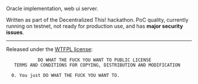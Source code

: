 Oracle implementation, web ui server.

Written as part of the Decentralized This! hackathon.
PoC quality, currently running on testnet, not ready for production use, and
has **major security issues**.

---------------

Released under the [WTFPL license](http://www.wtfpl.net/about/):

```
            DO WHAT THE FUCK YOU WANT TO PUBLIC LICENSE
   TERMS AND CONDITIONS FOR COPYING, DISTRIBUTION AND MODIFICATION

  0. You just DO WHAT THE FUCK YOU WANT TO.
```
